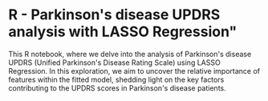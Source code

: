 # R - Parkinson's disease UPDRS analysis with LASSO Regression"

This R notebook, where we delve into the analysis of Parkinson's disease UPDRS
(Unified Parkinson's Disease Rating Scale) using LASSO Regression. In this exploration, 
we aim to uncover the relative importance of features within the fitted model, shedding 
light on the key factors contributing to the UPDRS scores in Parkinson's disease patients.

